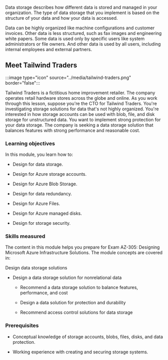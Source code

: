 Data storage describes how different data is stored and managed in your organization. The type of data storage that you implement is based on the structure of your data and how your data is accessed.

Data can be highly organized like machine configurations and customer invoices. Other data is less structured, such as fax images and engineering white papers. Some data is used only by specific users like system administrators or file owners. And other data is used by all users, including internal employees and external partners.

## Meet Tailwind Traders

:::image type="icon" source="../media/tailwind-traders.png" border="false":::

Tailwind Traders is a fictitious home improvement retailer. The company operates retail hardware stores across the globe and online. As you work through this lesson, suppose you're the CTO for Tailwind Traders. You're investigating storage solutions for data that's not highly organized. You're interested in how storage accounts can be used with blob, file, and disk storage for unstructured data. You want to implement strong protection for your data storage. The company is seeking a data storage solution that balances features with strong performance and reasonable cost.

### Learning objectives

In this module, you learn how to:

- Design for data storage.

- Design for Azure storage accounts.

- Design for Azure Blob Storage.

- Design for data redundancy.

- Design for Azure Files.

- Design for Azure managed disks.

- Design for storage security.

### Skills measured

The content in this module helps you prepare for Exam AZ-305: Designing Microsoft Azure Infrastructure Solutions. The module concepts are covered in:

Design data storage solutions

- Design a data storage solution for nonrelational data

   - Recommend a data storage solution to balance features, performance, and cost

   - Design a data solution for protection and durability

   - Recommend access control solutions for data storage

### Prerequisites

- Conceptual knowledge of storage accounts, blobs, files, disks, and data protection. 

- Working experience with creating and securing storage systems.